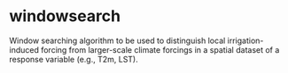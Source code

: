 # windowsearch
Window searching algorithm to be used to distinguish local irrigation-induced forcing from larger-scale climate forcings in a spatial dataset of a response variable (e.g., T2m, LST).
